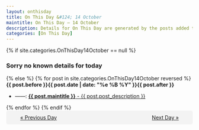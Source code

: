```yaml
---
layout: onthisday
title: On This Day &#124; 14 October
maintitle: On This Day — 14 October
description: Details for On This Day are generated by the posts added to the website so the content is subject to changes/updates over time.
categories: [On This Day]
---
```


{% if site.categories.OnThisDay14October == null %}
<h3>Sorry no known details for today</h3>
{% else %}
{% for post in site.categories.OnThisDay14October reversed %}
<strong>{{ post.before }}{{ post.date | date: "%e %B %Y" }}{{ post.after }}</strong>
<ul>
<li> ——: <a class="{{ post.class }}" href="{{ post.url }}"><strong>{{ post.maintitle }}</strong> - {{ post.post_description }}</a></li>
</ul>
{% endfor %}
{% endif %}
<br />
<div style="background-color: #f3f3f3; padding: 10px; border-radius: 5px; text-align: center; display: flex; justify-content: space-evenly;">
<a href="/onthisday/10/10-13">« Previous Day</a>
<span style="visibility:hidden;">[ Visit Leap Year February 29 ]</span>
<a href="/onthisday/10/10-15">Next Day »</a>
</div>
